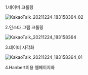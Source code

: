 1.네이버 크롤링


![KakaoTalk_20211224_183158364_02](https://user-images.githubusercontent.com/88877270/147343596-7c446730-b0af-44af-b56a-5d3125e568a7.gif)

2.인스타 그램 크롤링


![KakaoTalk_20211224_183158364](https://user-images.githubusercontent.com/88877270/147423335-d91d7ac8-2c43-469b-879f-2b665370bc09.gif)

3.데이터 시각화


![KakaoTalk_20211224_183158364_01](https://user-images.githubusercontent.com/88877270/147423343-cbd92cef-795e-47dd-8ca0-b7dd5e56cecd.gif)



4.Hanbert이용 웹페이지화

